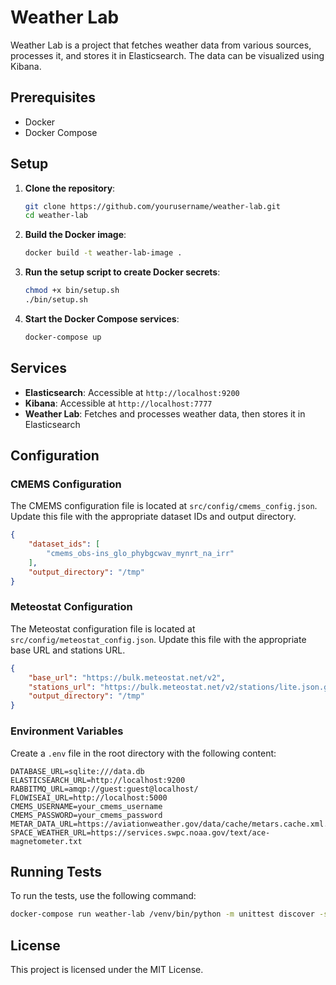 # Weather Lab

Weather Lab is a project that fetches weather data from various sources, processes it, and stores it in Elasticsearch. The data can be visualized using Kibana.

## Prerequisites

- Docker
- Docker Compose

## Setup

1. **Clone the repository**:
   ```sh
   git clone https://github.com/yourusername/weather-lab.git
   cd weather-lab
   ```

2. **Build the Docker image**:
   ```sh
   docker build -t weather-lab-image .
   ```

3. **Run the setup script to create Docker secrets**:
   ```sh
   chmod +x bin/setup.sh
   ./bin/setup.sh
   ```

4. **Start the Docker Compose services**:
   ```sh
   docker-compose up
   ```

## Services

- **Elasticsearch**: Accessible at `http://localhost:9200`
- **Kibana**: Accessible at `http://localhost:7777`
- **Weather Lab**: Fetches and processes weather data, then stores it in Elasticsearch

## Configuration

### CMEMS Configuration

The CMEMS configuration file is located at `src/config/cmems_config.json`. Update this file with the appropriate dataset IDs and output directory.

```json
{
    "dataset_ids": [
        "cmems_obs-ins_glo_phybgcwav_mynrt_na_irr"
    ],
    "output_directory": "/tmp"
}
```

### Meteostat Configuration

The Meteostat configuration file is located at `src/config/meteostat_config.json`. Update this file with the appropriate base URL and stations URL.

```json
{
    "base_url": "https://bulk.meteostat.net/v2",
    "stations_url": "https://bulk.meteostat.net/v2/stations/lite.json.gz",
    "output_directory": "/tmp"
}
```

### Environment Variables

Create a `.env` file in the root directory with the following content:

```env
DATABASE_URL=sqlite:///data.db
ELASTICSEARCH_URL=http://localhost:9200
RABBITMQ_URL=amqp://guest:guest@localhost/
FLOWISEAI_URL=http://localhost:5000
CMEMS_USERNAME=your_cmems_username
CMEMS_PASSWORD=your_cmems_password
METAR_DATA_URL=https://aviationweather.gov/data/cache/metars.cache.xml.gz
SPACE_WEATHER_URL=https://services.swpc.noaa.gov/text/ace-magnetometer.txt
```

## Running Tests

To run the tests, use the following command:

```sh
docker-compose run weather-lab /venv/bin/python -m unittest discover -s tests
```

## License

This project is licensed under the MIT License.